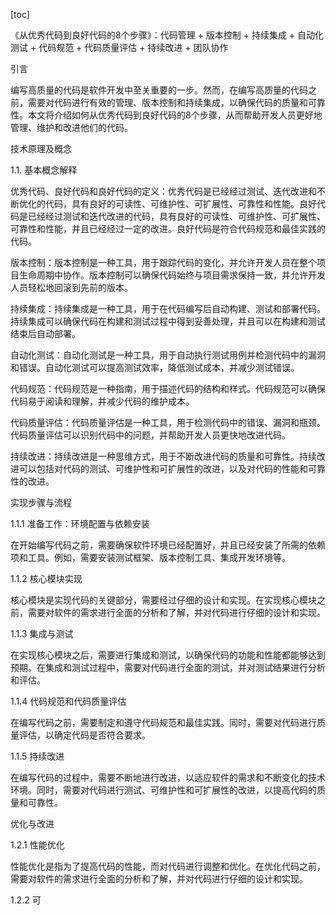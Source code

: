 
[toc]                    
                
                
《从优秀代码到良好代码的8个步骤》：代码管理 + 版本控制 + 持续集成 + 自动化测试 + 代码规范 + 代码质量评估 + 持续改进 + 团队协作

引言

编写高质量的代码是软件开发中至关重要的一步。然而，在编写高质量的代码之前，需要对代码进行有效的管理、版本控制和持续集成，以确保代码的质量和可靠性。本文将介绍如何从优秀代码到良好代码的8个步骤，从而帮助开发人员更好地管理、维护和改进他们的代码。

技术原理及概念

1.1. 基本概念解释

优秀代码、良好代码和良好代码的定义：优秀代码是已经经过测试、迭代改进和不断优化的代码，具有良好的可读性、可维护性、可扩展性、可靠性和性能。良好代码是已经经过测试和迭代改进的代码，具有良好的可读性、可维护性、可扩展性、可靠性和性能，并且已经经过一定的改进。良好代码是符合代码规范和最佳实践的代码。

版本控制：版本控制是一种工具，用于跟踪代码的变化，并允许开发人员在整个项目生命周期中协作。版本控制可以确保代码始终与项目需求保持一致，并允许开发人员轻松地回滚到先前的版本。

持续集成：持续集成是一种工具，用于在代码编写后自动构建、测试和部署代码。持续集成可以确保代码在构建和测试过程中得到妥善处理，并且可以在构建和测试结束后自动部署。

自动化测试：自动化测试是一种工具，用于自动执行测试用例并检测代码中的漏洞和错误。自动化测试可以提高测试效率，降低测试成本，并减少测试错误。

代码规范：代码规范是一种指南，用于描述代码的结构和样式。代码规范可以确保代码易于阅读和理解，并减少代码的维护成本。

代码质量评估：代码质量评估是一种工具，用于检测代码中的错误、漏洞和瓶颈。代码质量评估可以识别代码中的问题，并帮助开发人员更快地改进代码。

持续改进：持续改进是一种思维方式，用于不断改进代码的质量和可靠性。持续改进可以包括对代码的测试、可维护性和可扩展性的改进，以及对代码的性能和可靠性的改进。

实现步骤与流程

1.1.1 准备工作：环境配置与依赖安装

在开始编写代码之前，需要确保软件环境已经配置好，并且已经安装了所需的依赖项和工具。例如，需要安装测试框架、版本控制工具、集成开发环境等。

1.1.2 核心模块实现

核心模块是实现代码的关键部分，需要经过仔细的设计和实现。在实现核心模块之前，需要对软件的需求进行全面的分析和了解，并对代码进行仔细的设计和实现。

1.1.3 集成与测试

在实现核心模块之后，需要进行集成和测试，以确保代码的功能和性能都能够达到预期。在集成和测试过程中，需要对代码进行全面的测试，并对测试结果进行分析和评估。

1.1.4 代码规范和代码质量评估

在编写代码之前，需要制定和遵守代码规范和最佳实践。同时，需要对代码进行质量评估，以确定代码是否符合要求。

1.1.5 持续改进

在编写代码的过程中，需要不断地进行改进，以适应软件的需求和不断变化的技术环境。同时，需要对代码进行测试、可维护性和可扩展性的改进，以提高代码的质量和可靠性。

优化与改进

1.2.1 性能优化

性能优化是指为了提高代码的性能，而对代码进行调整和优化。在优化代码之前，需要对软件的需求进行全面的分析和了解，并对代码进行仔细的设计和实现。

1.2.2 可

